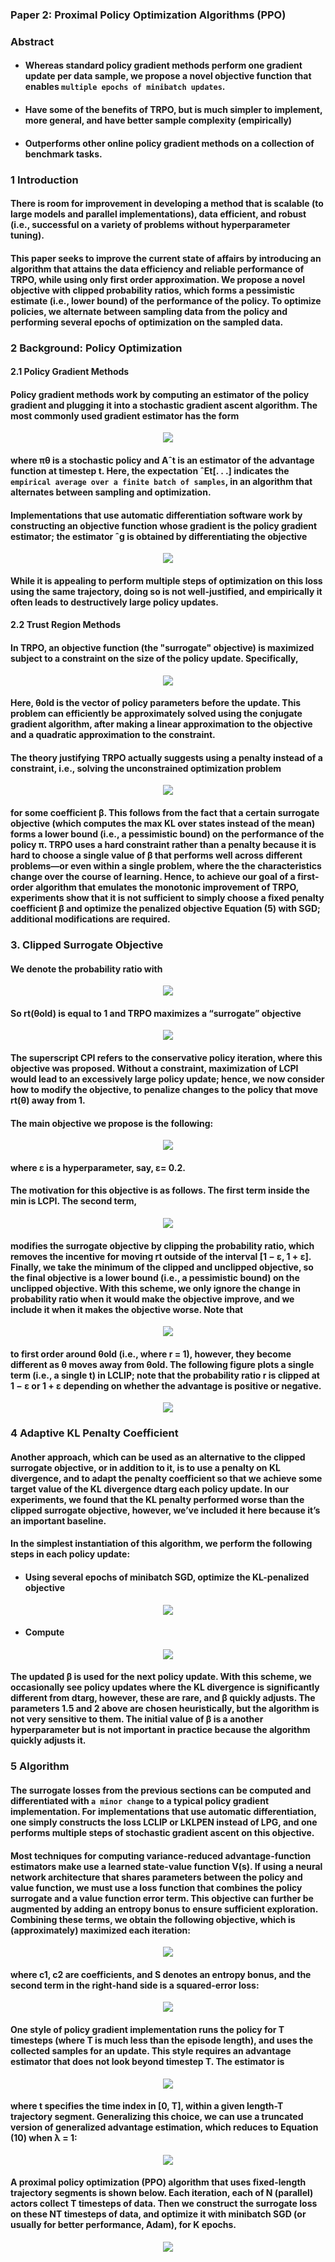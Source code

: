 ### Paper 2: Proximal Policy Optimization Algorithms (PPO)

### Abstract

- #### Whereas standard policy gradient methods perform one gradient update per data sample, we propose a novel objective function that enables `multiple epochs of minibatch updates`.


- #### Have some of the benefits of TRPO, but is much simpler to implement, more general, and have better sample complexity (empirically)


- #### Outperforms other online policy gradient methods on a collection of benchmark tasks. 


### 1 Introduction

#### There is room for improvement in developing a method that is scalable (to large models and parallel implementations), data efficient, and robust (i.e., successful on a variety of problems without hyperparameter tuning).

#### This paper seeks to improve the current state of affairs by introducing an algorithm that attains the data efficiency and reliable performance of TRPO, while using only first order approximation. We propose a novel objective with clipped probability ratios, which forms a pessimistic estimate (i.e., lower bound) of the performance of the policy. To optimize policies, we alternate between sampling data from the policy and performing several epochs of optimization on the sampled data.

### 2 Background: Policy Optimization

#### 2.1 Policy Gradient Methods

#### Policy gradient methods work by computing an estimator of the policy gradient and plugging it into a stochastic gradient ascent algorithm. The most commonly used gradient estimator has the form

<p align="center">
<img src="/images/317.png"><br/>
</p>

#### where πθ is a stochastic policy and Aˆt is an estimator of the advantage function at timestep t. Here, the expectation ˆEt[. . .] indicates the `empirical average over a finite batch of samples`, in an algorithm that alternates between sampling and optimization. 

#### Implementations that use automatic differentiation software work by constructing an objective function whose gradient is the policy gradient estimator; the estimator ˆg is obtained by differentiating the objective

<p align="center">
<img src="/images/318.png"><br/>
</p>

#### While it is appealing to perform multiple steps of optimization on this loss using the same trajectory, doing so is not well-justified, and empirically it often leads to destructively large policy updates.

#### 2.2 Trust Region Methods

#### In TRPO, an objective function (the "surrogate" objective) is maximized subject to a constraint on the size of the policy update. Specifically,

<p align="center">
<img src="/images/319.png"><br/>
</p>

#### Here, θold is the vector of policy parameters before the update. This problem can efficiently be approximately solved using the conjugate gradient algorithm, after making a linear approximation to the objective and a quadratic approximation to the constraint.

#### The theory justifying TRPO actually suggests using a penalty instead of a constraint, i.e., solving the unconstrained optimization problem

<p align="center">
<img src="/images/320.png"><br/>
</p>

#### for some coefficient β. This follows from the fact that a certain surrogate objective (which computes the max KL over states instead of the mean) forms a lower bound (i.e., a pessimistic bound) on the performance of the policy π. TRPO uses a hard constraint rather than a penalty because it is hard to choose a single value of β that performs well across different problems—or even within a single problem, where the the characteristics change over the course of learning. Hence, to achieve our goal of a first-order algorithm that emulates the monotonic improvement of TRPO, experiments show that it is not sufficient to simply choose a fixed penalty coefficient β and optimize the penalized objective Equation (5) with SGD; additional modifications are required.

### 3. Clipped Surrogate Objective

#### We denote the probability ratio with 

<p align="center">
<img src="/images/321.png"><br/>
</p>

#### So rt(θold) is equal to 1 and TRPO maximizes a “surrogate” objective

<p align="center">
<img src="/images/322.png"><br/>
</p>

#### The superscript CPI refers to the conservative policy iteration, where this objective was proposed. Without a constraint, maximization of LCPI would lead to an excessively large policy update; hence, we now consider how to modify the objective, to penalize changes to the policy that move rt(θ) away from 1.

#### The main objective we propose is the following:

<p align="center">
<img src="/images/323.png"><br/>
</p>

#### where ε is a hyperparameter, say, ε= 0.2. 

#### The motivation for this objective is as follows. The first term inside the min is LCPI. The second term, 

<p align="center">
<img src="/images/324.png"><br/>
</p>

#### modifies the surrogate objective by clipping the probability ratio, which removes the incentive for moving rt outside of the interval [1 − ε, 1 + ε]. Finally, we take the minimum of the clipped and unclipped objective, so the final objective is a lower bound (i.e., a pessimistic bound) on the unclipped objective. With this scheme, we only ignore the change in probability ratio when it would make the objective improve, and we include it when it makes the objective worse. Note that

<p align="center">
<img src="/images/325.png"><br/>
</p>

#### to first order around θold (i.e., where r = 1), however, they become different as θ moves away from θold. The following figure plots a single term (i.e., a single t) in LCLIP; note that the probability ratio r is clipped at 1 − ε or 1 + ε depending on whether the advantage is positive or negative.

<p align="center">
<img src="/images/326.png"><br/>
</p>

### 4 Adaptive KL Penalty Coefficient

#### Another approach, which can be used as an alternative to the clipped surrogate objective, or in addition to it, is to use a penalty on KL divergence, and to adapt the penalty coefficient so that we achieve some target value of the KL divergence dtarg each policy update. In our experiments, we found that the KL penalty performed worse than the clipped surrogate objective, however, we’ve included it here because it’s an important baseline.

#### In the simplest instantiation of this algorithm, we perform the following steps in each policy update:

- #### Using several epochs of minibatch SGD, optimize the KL-penalized objective

<p align="center">
<img src="/images/327.png"><br/>
</p>

- #### Compute

<p align="center">
<img src="/images/328.png"><br/>
</p>

#### The updated β is used for the next policy update. With this scheme, we occasionally see policy updates where the KL divergence is significantly different from dtarg, however, these are rare, and β quickly adjusts. The parameters 1.5 and 2 above are chosen heuristically, but the algorithm is not very sensitive to them. The initial value of β is a another hyperparameter but is not important in practice because the algorithm quickly adjusts it.

### 5 Algorithm

#### The surrogate losses from the previous sections can be computed and differentiated with `a minor change` to a typical policy gradient implementation. For implementations that use automatic differentiation, one simply constructs the loss LCLIP or LKLPEN instead of LPG, and one performs multiple steps of stochastic gradient ascent on this objective.

#### Most techniques for computing variance-reduced advantage-function estimators make use a learned state-value function V(s). If using a neural network architecture that shares parameters between the policy and value function, we must use a loss function that combines the policy surrogate and a value function error term. This objective can further be augmented by adding an entropy bonus to ensure sufficient exploration. Combining these terms, we obtain the following objective, which is (approximately) maximized each iteration:

<p align="center">
<img src="/images/329.png"><br/>
</p>

#### where c1, c2 are coefficients, and S denotes an entropy bonus, and the second term in the right-hand side is a squared-error loss:

<p align="center">
<img src="/images/330.png"><br/>
</p>

#### One style of policy gradient implementation runs the policy for T timesteps (where T is much less than the episode length), and uses the collected samples for an update. This style requires an advantage estimator that does not look beyond timestep T. The estimator is

<p align="center">
<img src="/images/331.png"><br/>
</p>

#### where t specifies the time index in [0, T], within a given length-T trajectory segment. Generalizing this choice, we can use a truncated version of generalized advantage estimation, which reduces to Equation (10) when λ = 1:

<p align="center">
<img src="/images/332.png"><br/>
</p>

#### A proximal policy optimization (PPO) algorithm that uses fixed-length trajectory segments is shown below. Each iteration, each of N (parallel) actors collect T timesteps of data. Then we construct the surrogate loss on these NT timesteps of data, and optimize it with minibatch SGD (or usually for better performance, Adam), for K epochs.

<p align="center">
<img src="/images/333.png"><br/>
</p>

